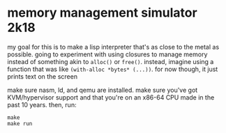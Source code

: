 memory management simulator 2k18
===
my goal for this is to make a lisp interpreter that's as close to the metal as possible. going to experiment with using closures to manage memory instead of something akin to `alloc()` or `free()`. instead, imagine using a function that was like `(with-alloc *bytes* (...))`. for now though, it just prints text on the screen

make sure nasm, ld, and qemu are installed. make sure you've got KVM/hypervisor support and that you're on an x86-64 CPU made in the past 10 years. then, run:
```
make
make run
```
